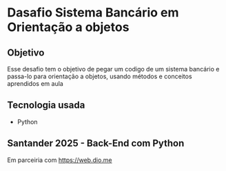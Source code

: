 # Dasafio Sistema Bancário em Orientação a objetos

## Objetivo
Esse desafio tem o objetivo de pegar um codigo de um sistema bancário e passa-lo para orientação a objetos, usando métodos e conceitos aprendidos em aula<br>

## Tecnologia usada
- Python

## Santander 2025 - Back-End com Python

Em parceiria com https://web.dio.me
